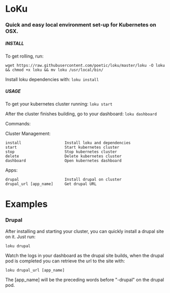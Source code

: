 # LoKu

### Quick and easy local environment set-up for Kubernetes on OSX.

##### INSTALL
To get rolling, run:

```
wget https://raw.githubusercontent.com/poetic/loku/master/loku -O loku && chmod +x loku && mv loku /usr/local/bin/
```

Install loku dependencies with: `loku install`

##### USAGE

To get your kubernetes cluster running: `loku start`

After the cluster finishes building, go to your dashboard: `loku dashboard`

Commands:
  
  Cluster Management:

    install                   Install loku and dependencies
    start                     Start kubernetes cluster
    stop                      Stop kubernetes cluster
    delete                    Delete kubernetes cluster
    dashboard                 Open kubernetes dashboard

  Apps:

    drupal                    Install drupal on cluster
    drupal_url [app_name]     Get drupal URL


# Examples
### Drupal
After installing and starting your cluster, you can quickly install a drupal site on it. Just run:

`loku drupal`

Watch the logs in your dashboard as the drupal site builds, when the drupal pod is completed you can retrieve the url to the site with:

`loku drupal_url [app_name]`

The [app_name] will be the preceding words before "-drupal" on the drupal pod.